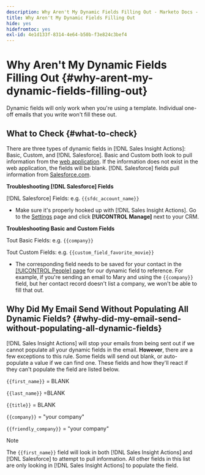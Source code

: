 ```yaml
---
description: Why Aren't My Dynamic Fields Filling Out - Marketo Docs - Product Documentation
title: Why Aren't My Dynamic Fields Filling Out
hide: yes
hidefromtoc: yes
exl-id: 4e1d133f-8314-4e64-b50b-f3e824c3bef4
---
```

# Why Aren't My Dynamic Fields Filling Out {#why-arent-my-dynamic-fields-filling-out}

Dynamic fields will only work when you're using a template. Individual one-off emails that you write won't fill these out.

## What to Check {#what-to-check}

There are three types of dynamic fields in [!DNL Sales Insight Actions]: Basic, Custom, and [!DNL Salesforce]. Basic and Custom both look to pull information from the [web application](https://toutapp.com/login). If the information does not exist in the web application, the fields will be blank. [!DNL Salesforce] fields pull information from [Salesforce.com](https://salesforce.com).

**Troubleshooting [!DNL Salesforce] Fields**

[!DNL Salesforce] Fields: e.g. `{{sfdc_account_name}}`

* Make sure it's properly hooked up with [!DNL Sales Insight Actions]. Go to the [Settings](https://toutapp.com/login) page and click **[!UICONTROL Manage]** next to your CRM.

**Troubleshooting Basic and Custom Fields**

Tout Basic Fields: e.g. `{{company}}`

Tout Custom Fields: e.g. `{{custom_field_favorite_movie}}`

* The corresponding field needs to be saved for your contact in the [[!UICONTROL People] page](https://toutapp.com/next#relationships) for our dynamic field to reference. For example, if you're sending an email to Mary and using the `{{company}}` field, but her contact record doesn't list a company, we won't be able to fill that out.

## Why Did My Email Send Without Populating All Dynamic Fields? {#why-did-my-email-send-without-populating-all-dynamic-fields}

[!DNL Sales Insight Actions] will stop your emails from being sent out if we cannot populate all your dynamic fields in the email. **However**, there are a few exceptions to this rule. Some fields will send out blank, or auto-populate a value if we can find one. These fields and how they'll react if they can't populate the field are listed below.

`{{first_name}}` = BLANK

`{{last_name}}` =BLANK

`{{title}}` = BLANK

`{{company}}` = "your company"

`{{friendly_company}}` = "your company"

>[!NOTE]
>
>The `{{first_name}}` field will look in both [!DNL Sales Insight Actions] and [!DNL Salesforce] to attempt to pull information. All other fields in this list are only looking in [!DNL Sales Insight Actions] to populate the field.
